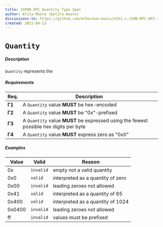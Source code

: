 ```yaml
---
title: JSPON RPC Quantity Type Spec
author: Alita Moore (@alita-moore)
discussions-to: https://github.com/ethereum-oasis/eth1.x-JSON-RPC-API-standard
created: 2021-04-13
---
```


# `Quantity`

##### Description

`Quantity` represents the 

##### Requirements

| Req. | Description  |
| ----------- | ------------ |
|    **Γ1**   | A `Quantity` value **MUST** be hex-encoded |
|    **Γ2**   | A `Quantity` value **MUST** be "0x"-prefixed |
|    **Γ3**   | A `Quantity` value **MUST** be expressed using the fewest possible hex digits per byte |
|    **Γ4**   | A `Quantity` value **MUST** express zero as "0x0" |

##### Examples 

|Value|Valid|Reason|
|-|-|-|
|0x|`invalid`|empty not a valid quantity|
|0x0|`valid`|interpreted as a quantity of zero|
|0x00|`invalid`|leading zeroes not allowed|
|0x41|`valid`|interpreted as a quantity of 65|
|0x400|`valid`|interpreted as a quantity of 1024|
|0x0400|`invalid`|leading zeroes not allowed|
|ff|`invalid`|values must be prefixed|
